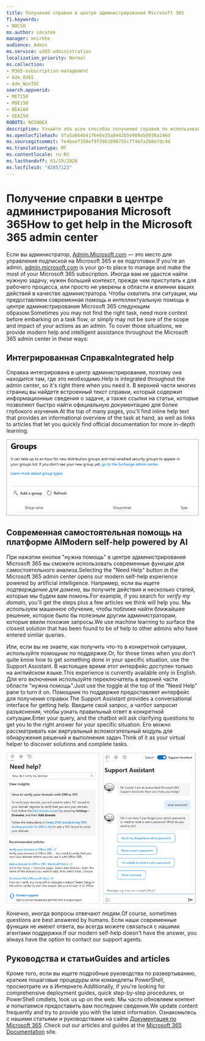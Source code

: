 ```yaml
---
title: Получение справки в центре администрирования Microsoft 365
f1.keywords:
- NOCSH
ms.author: cmcatee
manager: mnirkhe
audience: Admin
ms.service: o365-administration
localization_priority: Normal
ms.collection:
- M365-subscription-management
- Adm_O365
- Adm_NonTOC
search.appverid:
- MET150
- MOE150
- BEA160
- GEA150
ROBOTS: NOINDEX
description: Узнайте обо всех способах получения справки по использованию центра администрирования Microsoft 365.
ms.openlocfilehash: 5fa5a664b41f6e6e35a0443b5e909a5d930a146d
ms.sourcegitcommit: fe4beef350ef9f39b1098755cff46fa2b8e7dc4d
ms.translationtype: MT
ms.contentlocale: ru-RU
ms.lasthandoff: 03/19/2020
ms.locfileid: "42857123"
---
```

<!-- The following is just placeholder text from Madhura's mail. We need to add images/examples of each -->

# <a name="how-to-get-help-in-the-microsoft-365-admin-center"></a><span data-ttu-id="03091-103">Получение справки в центре администрирования Microsoft 365</span><span class="sxs-lookup"><span data-stu-id="03091-103">How to get help in the Microsoft 365 admin center</span></span>

<span data-ttu-id="03091-104">Если вы администратор, [Admin.Microsoft.com](https://admin.microsoft.com) — это место для управления подпиской на Microsoft 365 и ее подготовки.</span><span class="sxs-lookup"><span data-stu-id="03091-104">If you're an admin, [admin.microsoft.com](https://admin.microsoft.com) is your go-to place to manage and make the most of your Microsoft 365 subscription.</span></span> <span data-ttu-id="03091-105">Иногда вам не удастся найти нужную задачу, нужен больший контекст, прежде чем приступать к для рабочего процесса, или просто не уверены в области и влиянии ваших действий в качестве администратора. Чтобы охватить эти ситуации, мы предоставляем современная помощь и интеллектуальную помощь в центре администрирования Microsoft 365 следующим образом:</span><span class="sxs-lookup"><span data-stu-id="03091-105">Sometimes you may not find the right task, need more context before embarking on a task flow, or simply may not be sure of the scope and impact of your actions as an admin. To cover those situations, we provide modern help and intelligent assistance throughout the Microsoft 365 admin center in these ways:</span></span>
 
## <a name="integrated-help"></a><span data-ttu-id="03091-106">Интегрированная Справка</span><span class="sxs-lookup"><span data-stu-id="03091-106">Integrated help</span></span>
<span data-ttu-id="03091-107">Справка интегрирована в центр администрирования, поэтому она находится там, где это необходимо.</span><span class="sxs-lookup"><span data-stu-id="03091-107">Help is integrated throughout the admin center, so it's right there when you need it.</span></span> <span data-ttu-id="03091-108">В верхней части многих страниц вы найдете встроенный текст справки, который содержит информационные сведения о задаче, а также ссылки на статьи, которые позволяют быстро найти официальную документацию для более глубокого изучения.</span><span class="sxs-lookup"><span data-stu-id="03091-108">At the top of many pages, you'll find inline help text that provides an informational overview of the task at hand, as well as links to articles that let you quickly find official documentation for more in-depth learning.</span></span>

![Страница "группы", в которой представлены встроенная справка и ссылки на статьи](../../media/integrated-help.png)

## <a name="modern-self-help-powered-by-ai"></a><span data-ttu-id="03091-110">Современная самостоятельная помощь на платформе AI</span><span class="sxs-lookup"><span data-stu-id="03091-110">Modern self-help powered by AI</span></span>

<span data-ttu-id="03091-111">При нажатии кнопки "нужна помощь" в центре администрирования Microsoft 365 вы сможете использовать современные функции для самостоятельного анализа.</span><span class="sxs-lookup"><span data-stu-id="03091-111">Selecting the "Need Help" button in the Microsoft 365 admin center opens our modern self-help experience powered by artificial intelligence.</span></span> <span data-ttu-id="03091-112">Например, если вы ищете *подтверждение для домена*, вы получите действия и несколько статей, которые мы будем вам помочь.</span><span class="sxs-lookup"><span data-stu-id="03091-112">For example, if you search for *verify my domain*, you'll get the steps plus a few articles we think will help you.</span></span> <span data-ttu-id="03091-113">Мы используем машинное обучение, чтобы поближе найти ближайшее решение, которое было бы полезным другим администраторам, которые ввели похожие запросы.</span><span class="sxs-lookup"><span data-stu-id="03091-113">We use machine learning to surface the closest solution that has been found to be of help to other admins who have entered similar queries.</span></span>

<span data-ttu-id="03091-114">Или, если вы не знаете, как получить что-то в конкретной ситуации, используйте помощник по поддержке.</span><span class="sxs-lookup"><span data-stu-id="03091-114">Or, for those times when you don't quite know how to get something done in your specific situation, use the Support Assistant.</span></span> <span data-ttu-id="03091-115">В настоящее время этот интерфейс доступен только на английском языке.</span><span class="sxs-lookup"><span data-stu-id="03091-115">This experience is currently available only in English.</span></span> <span data-ttu-id="03091-116">Для его включения используйте переключатель в верхней части области "нужна помощь".</span><span class="sxs-lookup"><span data-stu-id="03091-116">Just use the toggle at the top of the "Need Help" pane to turn it on.</span></span> <span data-ttu-id="03091-117">Помощник по поддержке предоставляет интерфейс для получения справки.</span><span class="sxs-lookup"><span data-stu-id="03091-117">The Support Assistant provides a conversational interface for getting help.</span></span> <span data-ttu-id="03091-118">Введите свой запрос, а чатбот запросит разъяснения, чтобы узнать правильный ответ в конкретной ситуации.</span><span class="sxs-lookup"><span data-stu-id="03091-118">Enter your query, and the chatbot will ask clarifying questions to get you to the right answer for your specific situation.</span></span> <span data-ttu-id="03091-119">Его можно рассматривать как виртуальный вспомогательный модуль для обнаружения решений и выполнения задач.</span><span class="sxs-lookup"><span data-stu-id="03091-119">Think of it as your virtual helper to discover solutions and complete tasks.</span></span>

![Современная самостоятельная помощь](../../media/help-options.png)

<span data-ttu-id="03091-121">Конечно, иногда вопросы отвечают людям.</span><span class="sxs-lookup"><span data-stu-id="03091-121">Of course, sometimes questions are best answered by humans.</span></span> <span data-ttu-id="03091-122">Если наши современные функции не имеют ответа, вы всегда можете связаться с нашими агентами поддержки.</span><span class="sxs-lookup"><span data-stu-id="03091-122">If our modern self-help doesn't have the answer, you always have the option to contact our support agents.</span></span>

## <a name="guides-and-articles"></a><span data-ttu-id="03091-123">Руководства и статьи</span><span class="sxs-lookup"><span data-stu-id="03091-123">Guides and articles</span></span>

<span data-ttu-id="03091-124">Кроме того, если вы ищете подробные руководства по развертыванию, краткие пошаговые процедуры или командлеты PowerShell, просмотрите их в Интернете.</span><span class="sxs-lookup"><span data-stu-id="03091-124">Additionally, if you're looking for comprehensive deployment guides, quick step-by-step procedures, or PowerShell cmdlets, look us up on the web.</span></span> <span data-ttu-id="03091-125">Мы часто обновляем контент и попытаемся предоставить вам последние сведения.</span><span class="sxs-lookup"><span data-stu-id="03091-125">We update content frequently and try to provide you with the latest information.</span></span> <span data-ttu-id="03091-126">Ознакомьтесь с нашими статьями и руководствами на сайте [Документация по Microsoft 365](https://docs.microsoft.com/microsoft-365/) .</span><span class="sxs-lookup"><span data-stu-id="03091-126">Check out our articles and guides at the [Microsoft 365 Documentation](https://docs.microsoft.com/microsoft-365/) site.</span></span>
